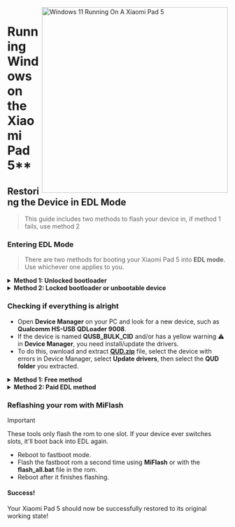 <img align="right" src="https://raw.githubusercontent.com/erdilS/Port-Windows-11-Xiaomi-Pad-5/main/nabu.png" width="425" alt="Windows 11 Running On A Xiaomi Pad 5">

# Running Windows on the Xiaomi Pad 5**

## Restoring the Device in EDL Mode
> This guide includes two methods to flash your device in, if method 1 fails, use method 2

### Entering EDL Mode
> There are two methods for booting your Xiaomi Pad 5 into **EDL mode**. Use whichever one applies to you.

<details>
  <summary><strong>Method 1: Unlocked bootloader</strong></summary>

> If your bootloader is unlocked, simply run the following command in **fastboot mode**
```cmd
fastboot oem edl
```

</details>

<details>
  <summary><strong>Method 2: Locked bootloader or unbootable device</strong></summary>

- Insert an **EDL cable** if you have one into your device and press the button on the cable to boot into **EDL mode**.
> EDL cables that can be found online which should work must include V2 in the name, for example **Hydra V2 EDL Cable**.
- Alternatively, **short the test points** (requires opening the back panel of your device).

</details>

### Checking if everything is alright
- Open **Device Manager** on your PC and look for a new device, such as **Qualcomm HS-USB QDLoader 9008**.
- If the device is named **QUSB_BULK_CID** and/or has a yellow warning ⚠️ in **Device Manager**, you need install/update the drivers.
- To do this, ownload and extract **[QUD.zip](https://github.com/n00b69/woa-betalm/releases/download/Qfil/QUD.zip)** file, select the device with errors in Device Manager, select **Update drivers**, then select the **QUD folder** you extracted.

<details>
  <summary><strong>Method 1: Free method</strong></summary>

## Method 1: Free method

### Prerequisites
- [`Patched MiFlash Tool`](https://github.com/erdilS/Port-Windows-11-Xiaomi-Pad-5/releases/download/1.0/MiFlashPatched.zip)

- [`Patched firehose (.elf) file`](https://github.com/erdilS/Port-Windows-11-Xiaomi-Pad-5/releases/download/1.0/prog_ufs_firehose_sm7150_ddr.elf)

- `Extracted` [`fastboot ROM for Nabu`](http://xmfirmwareupdater.com/miui/nabu/) 

### Preparing necessary files
- Unzip the **fastboot ROM** for your Xiaomi Pad 5.
- Unzip the **MiflashPatched.zip** file you downloaded earlier.
- Copy the **firehose (.elf)** file from the **MiflashPatched.zip** folder into the **images** folder inside your extracted **fastboot ROM**, overwriting the existing file.

#### Open MiFlash Tool 
- Navigate to the **MiFlash** folder inside the extracted **MiflashPatched.zip**.
- Launch **XiaoMiFlash.exe** as an administrator.

### Flashing the ROM
- Click the **Select** button in **MiFlash** and choose the folder where you extracted your **fastboot ROM** (the one where you replaced the **firehose.elf** file).
- In the **MiFlash** tool, ensure the **"Clean All"** option is checked.
- Click **Refresh** in **MiFlash** to verify the connection to your device.
- After confirming your device is detected and the **"Clean All"** option is selected, click **Flash** to start the flashing process.

> [!Important]
> If you see any error that doesn't go away after 2 minutes, reboot the device into **EDL mode** again, then click **Refresh** and **Flash** again to retry.

#### Reboot the device
- Once the flashing is complete, click the **Reboot** button to restart the device.

</details>

<details>
  <summary><strong>Method 2: Paid EDL method</strong></summary>

## Method 2: Paid Flashing via HXRU Tool

### Prerequisites 
- `$3 USDT` and a crypto wallet for credits (some Russian bank accounts are also accepted)

- `Telegram account` for communication with HXRU support

- [`MiFlash HXRU Tool`](https://hxrutool.net/tool/Xiaomi_Auth_Tool_v9.0.0.5_mtk.zip)
 
- [`Stock fastboot ROM for Nabu`](http://xmfirmwareupdater.com/miui/nabu/)  
### Setting up HXRU Tool  
- Create an account on **[HXRU dashboard](https://dashboard.hxrutool.com/Register)**.
- Download and extract the **MiFlash HXRU** tool.

#### Buy Credits 
- Contact **@hxruofficial** on Telegram to purchase **5 credits** (approx. **$3**). You need these credits to proceed with flashing your device.

### Flashing your device
- Open **XiaoMiFlash.exe** and grant it administrator access.
- Download the stock fastboot rom for your device (which should have a .tgz extension) and open it. Inside there should be a .tar file. Extract the contents of this .tar file into any folder).
- Click the **select** button in **XiaoMiFlash** and select this folder.
- Press **flash**.
- If you get a `write time out` error, hold the **power** + **volume down** button for +- 30 seconds to reboot EDL. After this press the **flash** button again.
- After a few seconds a login popup should show up. Enter your HRXU account details here and press **Request Auth Flashing**.

#### Reboot the device
- After it says **flash done**, reboot your device by holding **power** for +- 14 seconds.

</details>

### Reflashing your rom with MiFlash
> [!Important]
> These tools only flash the rom to one slot. If your device ever switches slots, it'll boot back into EDL again.
- Reboot to fastboot mode.
- Flash the fastboot rom a second time using **MiFlash** or with the **flash_all.bat** file in the rom.
- Reboot after it finishes flashing.

#### Success!
Your Xiaomi Pad 5 should now be successfully restored to its original working state!
































